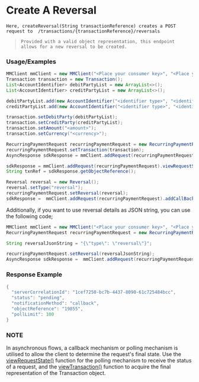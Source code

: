# Create A Reversal

`Here, createReversal(String transactionReference) creates a POST request to 
/transactions/{transactionReference}/reversals`

> `Provided with a valid object representation, this endpoint allows for a new reversal to be created.`

### Usage/Examples

```java
MMClient mmClient = new MMClient("<Place your consumer key>", "<Place your consumer secret>", "<Place your API key>");
Transaction transaction = new Transaction();
List<AccountIdentifier> debitPartyList = new ArrayList<>();
List<AccountIdentifier> creditPartyList = new ArrayList<>();

debitPartyList.add(new AccountIdentifier("<identifier type>", "<identifier>"));
creditPartyList.add(new AccountIdentifier("<identifier type>", "<identifier>"));

transaction.setDebitParty(debitPartyList);
transaction.setCreditParty(creditPartyList);
transaction.setAmount("<amount>");
transaction.setCurrency("<currency>");

RecurringPaymentRequest recurringPaymentRequest = new RecurringPaymentRequest();
recurringPaymentRequest.setTransaction(transaction);
AsyncResponse sdkResponse = mmClient.addRequest(recurringPaymentRequest).createMerchantTransaction();

sdkResponse = mmClient.addRequest(recurringPaymentRequest).viewRequestState(sdkResponse.getServerCorrelationId());
String txnRef = sdkResponse.getObjectReference();

Reversal reversal = new Reversal();
reversal.setType("reversal");
recurringPaymentRequest.setReversal(reversal);
sdkResponse =  mmClient.addRequest(recurringPaymentRequest).addCallBack("<Place your callback URL>").createReversal(txnRef);
```

Additionally, if you want to use reversal details as JSON string, you can use the following code;

```java
MMClient mmClient = new MMClient("<Place your consumer key>", "<Place your consumer secret>", "<Place your API key>");
RecurringPaymentRequest recurringPaymentRequest = new RecurringPaymentRequest();

String reversalJsonString = "{\"type\": \"reversal\"}";

recurringPaymentRequest.setReversal(reversalJsonString);
AsyncResponse sdkResponse =  mmClient.addRequest(recurringPaymentRequest).addCallBack("<Place your callback URL>").createReversal("<transaction reference>");
```

### Response Example

```java
{
  "serverCorrelationId": "1cef7250-bc7b-4437-8090-61c725484bcc",
  "status": "pending",
  "notificationMethod": "callback",
  "objectReference": "19855",
  "pollLimit": 100
}
```

### NOTE

In asynchronous flows, a callback mechanism or polling mechanism is utilised to allow the client to determine the request's final state.
Use the <a href="viewRequestState.Readme.md">viewRequestState()</a> function for the polling mechanism to receive the status of a request, and the <a href="viewTransaction.Readme.md">viewTransaction()</a>
function to acquire the final representation of the Transaction object.